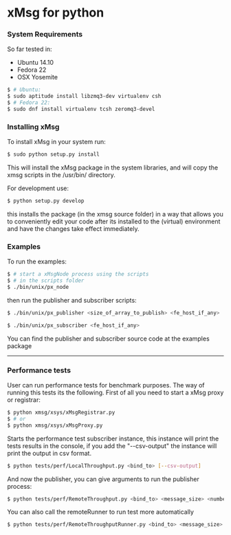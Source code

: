 # xMsg for python

### System Requirements

So far tested in:
*  Ubuntu 14.10
*  Fedora 22
*  OSX Yosemite

```sh
$ # Ubuntu:
$ sudo aptitude install libzmq3-dev virtualenv csh
$ # Fedora 22:
$ sudo dnf install virtualenv tcsh zeromq3-devel
```

### Installing xMsg

To install xMsg in your system run:

```sh
$ sudo python setup.py install
```

This will install the xMsg package in the system libraries, and will copy the
xmsg scripts in the /usr/bin/ directory.

For development use:

```sh
$ python setup.py develop
```

this installs the package (in the xmsg source folder) in a way that allows you to conveniently
edit your code after its installed to the (virtual) environment and have the changes take effect
immediately.


### Examples

To run the examples:

```sh
$ # start a xMsgNode process using the scripts
$ # in the scripts folder
$ ./bin/unix/px_node
```

then run the publisher and subscriber scripts:

```sh
$ ./bin/unix/px_publisher <size_of_array_to_publish> <fe_host_if_any>
```

```sh
$ ./bin/unix/px_subscriber <fe_host_if_any>
```

You can find the publisher and subscriber source code at the examples package

---

### Performance tests

User can run performance tests for benchmark purposes. The way of running this tests its the following.
First of all you need to start a xMsg proxy or registrar:

```sh
$ python xmsg/xsys/xMsgRegistrar.py
$ # or
$ python xmsg/xsys/xMsgProxy.py
```

Starts the performance test subscriber instance, this instance will print the tests results in the console, if you add the "--csv-output" the instance will print the output in csv format.

```sh
$ python tests/perf/LocalThroughput.py <bind_to> [--csv-output]
```

And now the publisher, you can give arguments to run the publisher process:

```sh
$ python tests/perf/RemoteThroughput.py <bind_to> <message_size> <number_of_messages_to_publish>
```

You can also call the remoteRunner to run test more automatically

```sh
$ python tests/perf/RemoteThroughputRunner.py <bind_to> <message_size> <start-message-count> <final-message-count> <step>
```

